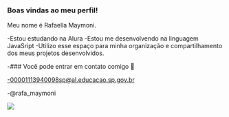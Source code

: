 ### Boas vindas ao meu perfil!

Meu nome é Rafaella Maymoni.

-Estou estudando na Alura
-Estou me desenvolvendo na linguagem JavaSript
-Utilizo esse espaço para minha organização e compartilhamento dos meus projetos desenvolvidos.

-### Você pode entrar em contato comigo 📧

-00001113940098sp@al.educacao.sp.gov.br

-@rafa_maymoni

![](https://media.tenor.com/WczWFfFXJTAAAAAM/cute-dogs.gif)
